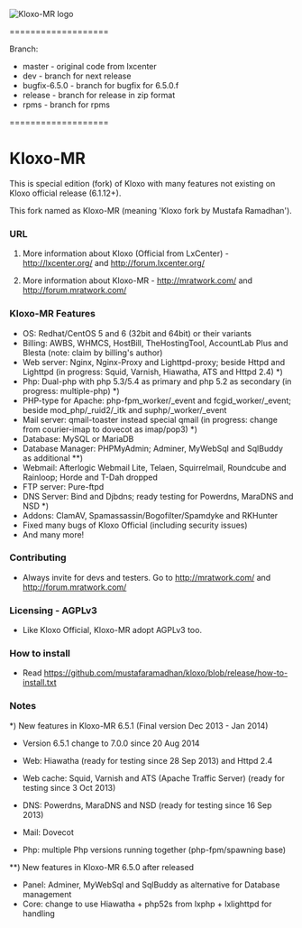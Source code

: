![Kloxo-MR logo](http://mratwork.com/images/kloxo-mr.png)

===================

Branch:
- master - original code from lxcenter
- dev - branch for next release
- bugfix-6.5.0 - branch for bugfix for 6.5.0.f
- release - branch for release in zip format
- rpms - branch for rpms

===================

# Kloxo-MR

This is special edition (fork) of Kloxo with many features not existing on Kloxo official release (6.1.12+).

This fork named as Kloxo-MR (meaning 'Kloxo fork by Mustafa Ramadhan').

### URL

1. More information about Kloxo (Official from LxCenter) - http://lxcenter.org/ and http://forum.lxcenter.org/

2. More information about Kloxo-MR - http://mratwork.com/ and http://forum.mratwork.com/

### Kloxo-MR Features

* OS: Redhat/CentOS 5 and 6 (32bit and 64bit) or their variants
* Billing: AWBS, WHMCS, HostBill, TheHostingTool, AccountLab Plus and Blesta (note: claim by billing's author)
* Web server: Nginx, Nginx-Proxy and Lighttpd-proxy; beside Httpd and Lighttpd (in progress: Squid, Varnish, Hiawatha, ATS and Httpd 2.4) *)
* Php: Dual-php with php 5.3/5.4 as primary and php 5.2 as secondary (in progress: multiple-php) *)
* PHP-type for Apache: php-fpm_worker/_event and fcgid_worker/_event; beside mod_php/_ruid2/_itk and suphp/_worker/_event
* Mail server: qmail-toaster instead special qmail (in progress: change from courier-imap to dovecot as imap/pop3) *)
* Database: MySQL or MariaDB
* Database Manager: PHPMyAdmin; Adminer, MyWebSql and SqlBuddy as additional **)
* Webmail: Afterlogic Webmail Lite, Telaen, Squirrelmail, Roundcube and Rainloop; Horde and T-Dah dropped
* FTP server: Pure-ftpd
* DNS Server: Bind and Djbdns; ready testing for Powerdns, MaraDNS and NSD *)
* Addons: ClamAV, Spamassassin/Bogofilter/Spamdyke and RKHunter
* Fixed many bugs of Kloxo Official (including security issues)
* And many more!

### Contributing

* Always invite for devs and testers. Go to http://mratwork.com/ and http://forum.mratwork.com/

### Licensing - AGPLv3

* Like Kloxo Official, Kloxo-MR adopt AGPLv3 too.

### How to install

* Read https://github.com/mustafaramadhan/kloxo/blob/release/how-to-install.txt


### Notes
*) New features in Kloxo-MR 6.5.1 (Final version Dec 2013 - Jan 2014)

- Version 6.5.1 change to 7.0.0 since 20 Aug 2014

- Web: Hiawatha (ready for testing since 28 Sep 2013) and Httpd 2.4
- Web cache: Squid, Varnish and ATS (Apache Traffic Server) (ready for testing since 3 Oct 2013)
- DNS: Powerdns, MaraDNS and NSD (ready for testing since 16 Sep 2013)
- Mail: Dovecot
- Php: multiple Php versions running together (php-fpm/spawning base)

**) New features in Kloxo-MR 6.5.0 after released
- Panel: Adminer, MyWebSql and SqlBuddy as alternative for Database management
- Core: change to use Hiawatha + php52s from lxphp + lxlighttpd for handling

